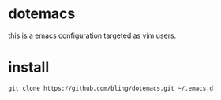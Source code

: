 dotemacs
========

this is a emacs configuration targeted as vim users.

install
=======

`git clone https://github.com/bling/dotemacs.git ~/.emacs.d`
